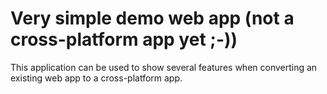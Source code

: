 # Very simple demo web app (not a cross-platform app yet ;-))

This application can be used to show several features when converting an existing web app to a cross-platform app.